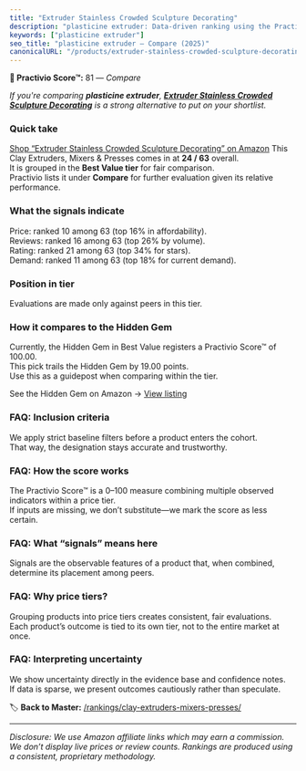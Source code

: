 ```yaml
---
title: "Extruder Stainless Crowded Sculpture Decorating"
description: "plasticine extruder: Data-driven ranking using the Practivio Score™. Positioned by quality, value, demand, findability, momentum."
keywords: ["plasticine extruder"]
seo_title: "plasticine extruder — Compare (2025)"
canonicalURL: "/products/extruder-stainless-crowded-sculpture-decorating-B08HGBVD6W/"
---
```


**🛒 Practivio Score™:** 81 — _Compare_


*If you're comparing **plasticine extruder**, **[Extruder Stainless Crowded Sculpture Decorating](https://www.amazon.com/dp/B08HGBVD6W?tag=practivio-20)** is a strong alternative to put on your shortlist.*
### Quick take
[Shop “Extruder Stainless Crowded Sculpture Decorating” on Amazon](https://www.amazon.com/dp/B08HGBVD6W?tag=practivio-20)
This Clay Extruders, Mixers & Presses comes in at **24 / 63** overall.  
It is grouped in the **Best Value tier** for fair comparison.  
Practivio lists it under **Compare** for further evaluation given its relative performance.

### What the signals indicate
Price: ranked 10 among 63 (top 16% in affordability).  
Reviews: ranked 16 among 63 (top 26% by volume).  
Rating: ranked 21 among 63 (top 34% for stars).  
Demand: ranked 11 among 63 (top 18% for current demand).

### Position in tier
Evaluations are made only against peers in this tier.

### How it compares to the Hidden Gem
Currently, the Hidden Gem in Best Value registers a Practivio Score™ of 100.00.  
This pick trails the Hidden Gem by 19.00 points.  
Use this as a guidepost when comparing within the tier.  

See the Hidden Gem on Amazon → [View listing](https://www.amazon.com/dp/B072MJQYWS?tag=practivio-20)

### FAQ: Inclusion criteria
We apply strict baseline filters before a product enters the cohort.  
That way, the designation stays accurate and trustworthy.

### FAQ: How the score works
The Practivio Score™ is a 0–100 measure combining multiple observed indicators within a price tier.  
If inputs are missing, we don’t substitute—we mark the score as less certain.

### FAQ: What “signals” means here
Signals are the observable features of a product that, when combined, determine its placement among peers.

### FAQ: Why price tiers?
Grouping products into price tiers creates consistent, fair evaluations.  
Each product’s outcome is tied to its own tier, not to the entire market at once.

### FAQ: Interpreting uncertainty
We show uncertainty directly in the evidence base and confidence notes.  
If data is sparse, we present outcomes cautiously rather than speculate.

<!-- Missing template for Compare/CompareWithinPriceClass -->


🏷️ **Back to Master:** [/rankings/clay-extruders-mixers-presses/](/rankings/clay-extruders-mixers-presses/)

---
_Disclosure: We use Amazon affiliate links which may earn a commission. We don’t display live prices or review counts. Rankings are produced using a consistent, proprietary methodology._
